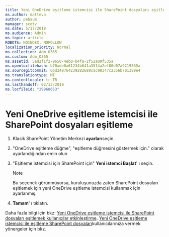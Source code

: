 ```yaml
---
title: Yeni OneDrive eşitleme istemcisi ile SharePoint dosyaları eşitleme
ms.author: matteva
author: pebaum
manager: scotv
ms.date: 5/17/2018
ms.audience: Admin
ms.topic: article
ROBOTS: NOINDEX, NOFOLLOW
localization_priority: Normal
ms.collection: Adm_O365
ms.custom: Adm_O365
ms.assetid: 5ad2f1f2-9650-4eb0-b4fa-2f52a09f535a
ms.openlocfilehash: b70ade0a61234b641a3514a2ef80d07a9219565a
ms.sourcegitcommit: 6bd248764239282688cac98347c2356b701389e4
ms.translationtype: MT
ms.contentlocale: tr-TR
ms.lasthandoff: 02/13/2019
ms.locfileid: "29968653"
---
```

# <a name="sync-sharepoint-files-with-the-new-onedrive-sync-client"></a>Yeni OneDrive eşitleme istemcisi ile SharePoint dosyaları eşitleme

1. Klasik SharePoint Yönetim Merkezi **ayarları**seçin.
    
2. "OneDrive eşitleme düğme", "eşitleme düğmesini göstermek için." olarak ayarlandığından emin olun
    
3. "Eşitleme istemcisi için SharePoint için" **Yeni istemci Başlat**' ı seçin.
    
    > [!NOTE]
    > Bu seçenek görünmüyorsa, kuruluşunuzda zaten SharePoint dosyaları eşitlemek için yeni OneDrive eşitleme istemcisi kullanmak için ayarlanmış. 
  
4. **Tamam**' ı tıklatın.
    
Daha fazla bilgi için bkz: [Yeni OneDrive eşitleme istemcisi ile SharePoint dosyaları eşitlemek kullanıcılar etkinleştirme](https://go.microsoft.com/fwlink/?linkid=866433). [Yeni OneDrive eşitleme istemcisi ile eşitleme SharePoint dosyaları](https://go.microsoft.com/fwlink/?linkid=866427)kullanıcılarınıza vermek yönergeler için bkz.
  

